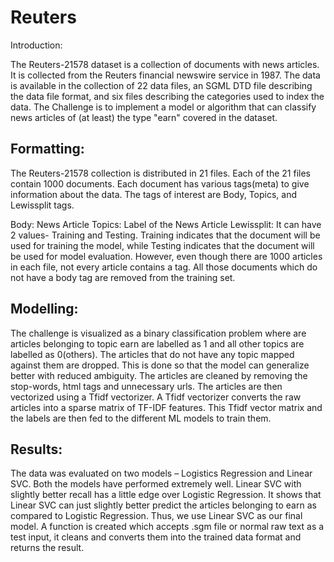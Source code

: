 # Reuters

Introduction:

The Reuters-21578 dataset is a collection of documents with news articles. It is collected from the Reuters financial newswire service in 1987. The data is available in the collection of 22 data files, an SGML DTD file describing the data file format, and six files describing the categories used to index the data. The Challenge is to implement a model or algorithm that can classify news articles of (at least) the type "earn" covered in the dataset.

## Formatting: 
The Reuters-21578 collection is distributed in 21 files. Each of
the 21 files contain 1000 documents. Each document has various tags(meta) to give information about the data. The tags of interest are Body, Topics, and Lewissplit tags.

Body: 		News Article 
Topics: 	Label of the News Article
Lewissplit: 	It can have 2 values- Training and Testing. Training indicates that the document will be used for training the model, while Testing indicates that the document will be used for model evaluation.
However, even though there are 1000 articles in each file, not every article contains a <body> tag. All those documents which do not have a body tag are removed from the training set.
## Modelling:
The challenge is visualized as a binary classification problem where are articles belonging to topic earn are labelled as 1 and all other topics are labelled as 0(others). The articles that do not have any topic mapped against them are dropped. This is done so that the model can generalize better with reduced ambiguity. The articles are cleaned by removing the stop-words, html tags and unnecessary urls. The articles are then vectorized using a Tfidf vectorizer. A Tfidf vectorizer converts the raw articles into a sparse matrix of TF-IDF features. This Tfidf vector matrix and the labels are then fed to the different ML models to train them.
## Results:
The data was evaluated on two models – Logistics Regression and Linear SVC. Both the models have performed extremely well. Linear SVC with slightly better recall has a little edge over Logistic Regression. It shows that Linear SVC can just slightly better predict the articles belonging to earn as compared to Logistic Regression. Thus, we use Linear SVC as our final model. A function is created which accepts .sgm file or normal raw text as a test input, it cleans and converts them into the trained data format and returns the result.
